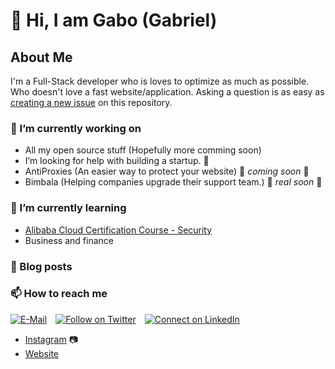 
<!--
**mrgkanev/mrgkanev** is a ✨ _special_ ✨ repository because its `README.md` (this file) appears on your GitHub profile.

Here are some ideas to get you started:

-  ...
- 🌱 I’m currently learning ...
- 👯 I’m looking to collaborate on ...
- 🤔 I’m looking for help with ...
- 💬 Ask me about ...
- 📫 How to reach me: ...
- 😄 Pronouns: ...
- ⚡ Fun fact: ...
-->

# 👋 Hi, I am Gabo (Gabriel)

## About Me
I'm a Full-Stack developer who is loves to optimize as much as possible. Who doesn't love a fast website/application. Asking a question is as easy as
[creating a new issue](https://github.com/MrGKanev/MrGKanev/issues/new?assignees=&labels=question&template=custom.md&title=Question%3A+%5BYour-Title%5D) on this
repository.

### 🔭 I’m currently working on
- All my open source stuff (Hopefully more comming soon)
- I’m looking for help with building a startup. 🤔 
- AntiProxies (An easier way to protect your website) 🚀 *coming soon* 🚀
- Bimbala (Helping companies upgrade their support team.) 🚀 *real soon* 🚀

### 🌱 I’m currently learning
- [Alibaba Cloud Certification Course - Security](https://edu.alibabacloud.com/course/126)
- Business and finance

### 📖 Blog posts
<!-- BLOG-POST-LIST:START -->
<!-- BLOG-POST-LIST:END -->

### 📫 How to reach me
[![E-Mail](https://img.shields.io/badge/--email?label=E-mail&logo=gmail&style=social)](mailto:contact@mrgkanev.eu) [![Follow on Twitter](https://img.shields.io/badge/--twitter?label=Twitter&logo=Twitter&style=social)](https://twitter.com/mrgkanev) [![Connect on LinkedIn](https://img.shields.io/badge/--linkedin?label=LinkedIn&logo=LinkedIn&style=social)](https://www.linkedin.com/in/mrgkanev) 

- [Instagram](https://instagram.com/mrgkanev) 📷
- [Website](https://mrgkanev.eu)



<!-- ❤️ Support my open source projects:
[![Sponsor on GitHub](https://img.shields.io/badge/--sponsors?label=GitHub%20Sponsors&logo=GitHub&style=social)](https://github.com/sponsors/mrgkanev)[![Donate on PayPal](https://img.shields.io/badge/--paypal?label=PayPal&logo=PayPal&style=social)](https://www.paypal.me/mrgkanev)
-->

